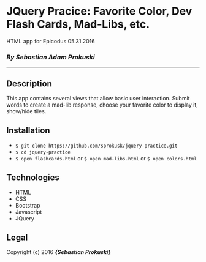 # JQuery Pracice: Favorite Color, Dev Flash Cards, Mad-Libs, etc.

HTML app for Epicodus 05.31.2016
### _By Sebastian Adam Prokuski_

***

## Description
This app contains several views that allow basic user interaction. Submit words to create a mad-lib response, choose your favorite color to display it, show/hide tiles.

## Installation

* `$ git clone https://github.com/sprokusk/jquery-practice.git`
* `$ cd jquery-practice`
* `$ open flashcards.html` or `$ open mad-libs.html` or `$ open colors.html`

## Technologies
* HTML
* CSS
* Bootstrap
* Javascript
* JQuery

## Legal
Copyright (c) 2016 **_{Sebastian Prokuski}_**

